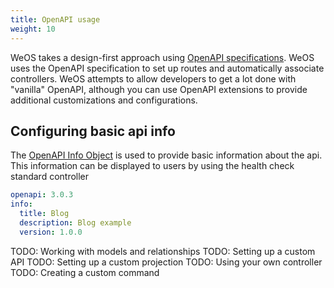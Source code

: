 ```yaml
---
title: OpenAPI usage
weight: 10
---
```


WeOS takes a design-first approach using [OpenAPI specifications](https://www.openapis.org/). WeOS uses the OpenAPI specification to set up routes
and automatically associate controllers. WeOS attempts to allow developers to get a lot done with "vanilla" OpenAPI,
although you can use OpenAPI extensions to provide additional customizations and configurations.

## Configuring basic api info 
The [OpenAPI Info Object](https://github.com/OAI/OpenAPI-Specification/blob/main/versions/3.0.3.md#infoObject) is used to
provide basic information about the api. This information can be displayed to users by using the health check standard controller
```yaml
openapi: 3.0.3
info:
  title: Blog
  description: Blog example
  version: 1.0.0
```

TODO: Working with models and relationships
TODO: Setting up a custom API
TODO: Setting up a custom projection
TODO: Using your own controller
TODO: Creating a custom command